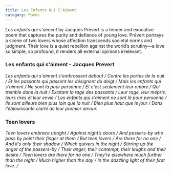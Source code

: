 ```yaml
---
title: Les Enfants Qui S'Aiment
category: Poems
---
```


*Les enfants qui s'aiment* by Jacques Prévert is a tender and evocative poem that captures the purity and defiance of young love. Prévert portrays a scene of two lovers whose affection transcends societal norms and judgment. Their love is a quiet rebellion against the world’s scrutiny—a love so simple, so profound, it renders all external opinions irrelevant.

<!-- more -->

### Les enfants qui s'aiment - Jacques Prevert

_Les enfants qui s'aiment s'embrassent debout /_
_Contre les portes de la nuit /_
_Et les passants qui passent les désignent du doigt /_
_Mais les enfants qui s'aiment /_
_Ne sont là pour personne /_
_Et c'est seulement leur ombre /_
_Qui tremble dans la nuit /_
_Excitant la rage des passants /_
_Leur rage, leur mépris, leurs rires et leur envie /_
_Les enfants qui s'aiment ne sont là pour personne /_
_Ils sont ailleurs bien plus loin que la nuit /_
_Bien plus haut que le jour /_
_Dans l'éblouissante clarté de leur premier amour._

### Teen lovers

_Teen lovers embrace upright /_
_Against night’s doors /_
_And passers-by who pass by point their finger at them /_
_But teen lovers /_
_Are there for no one /_
_And it’s only their shadow /_
_Which quivers in the night /_
_Stirring up the anger of the passers-by /_
_Their anger, their contempt, their laughs and their desire /_
_Teen lovers are there for no one /_
_They’re elsewhere much further than the night /_
_Much higher than the day /_
_In the dazzling light of their first love. /_